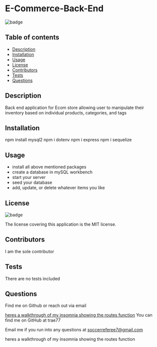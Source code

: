 # E-Commerce-Back-End

  ![badge](https://img.shields.io/badge/license-MIT-blue)

  ## Table of contents
  - [Description](#description)
  - [Installation](#installation)
  - [Usage](#usage)
  - [License](#license)
  - [Contributors](#contributors)
  - [Tests](#tests)
  - [Questions](#questions)

  ## Description
  Back end application for Ecom store allowing user to manipulate their inventory based on individual products, categories, and tags

  ## Installation
  npm install mysql2
  npm i dotenv
  npm i express
  npm i sequelize

  ## Usage
  * install all above mentioned packages
  * create a database in mySQL workbench
  * start your server
  * seed your database
  * add, update, or delete whatever items you like

  ## License
  ![badge](https://img.shields.io/badge/license-MIT-blue)

  The license covering this application is the MIT license.

  ## Contributors
  I am the sole contributor

  ## Tests
  There are no tests included

  ## Questions
  Find me on Github or reach out via email


 
 
 <a href="https://drive.google.com/file/d/15wkTbZxnTBol8nyt7rm0XSnRbSygXGYF/view?usp=sharing" target="_blank">heres a walkthrough of my insomnia showing the routes function</a>
You can find me on GitHub at trae77

Email me if you run into any questions at soccerreferee7@gmail.com

heres a walkthrough of my insomnia showing the routes function
